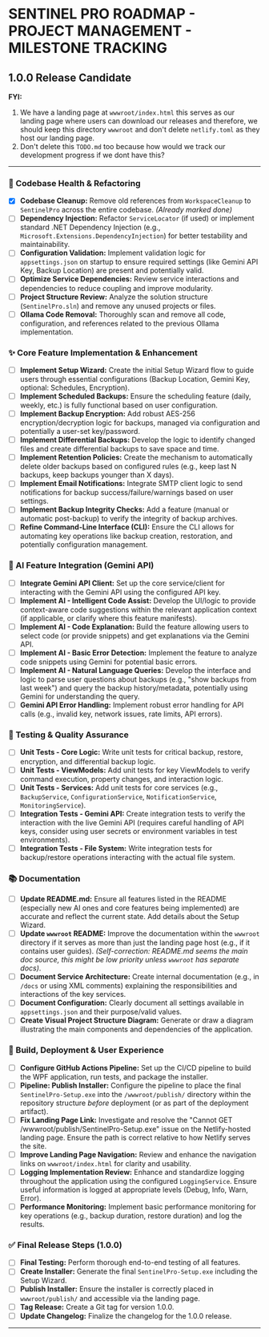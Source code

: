 # SENTINEL PRO ROADMAP - PROJECT MANAGEMENT - MILESTONE TRACKING

## 1.0.0 Release Candidate

**FYI:**

1.  We have a landing page at `wwwroot/index.html` this serves as our landing page where users can download our releases and therefore, we should keep this directory `wwwroot` and don't delete `netlify.toml` as they host our landing page.
2.  Don't delete this `TODO.md` too because how would we track our development progress if we dont have this?

---

### 🧹 Codebase Health & Refactoring

*   [x] **Codebase Cleanup:** Remove old references from `WorkspaceCleanup` to `SentinelPro` across the entire codebase. *(Already marked done)*
*   [ ] **Dependency Injection:** Refactor `ServiceLocator` (if used) or implement standard .NET Dependency Injection (e.g., `Microsoft.Extensions.DependencyInjection`) for better testability and maintainability.
*   [ ] **Configuration Validation:** Implement validation logic for `appsettings.json` on startup to ensure required settings (like Gemini API Key, Backup Location) are present and potentially valid.
*   [ ] **Optimize Service Dependencies:** Review service interactions and dependencies to reduce coupling and improve modularity.
*   [ ] **Project Structure Review:** Analyze the solution structure (`SentinelPro.sln`) and remove any unused projects or files.
*   [ ] **Ollama Code Removal:** Thoroughly scan and remove all code, configuration, and references related to the previous Ollama implementation.

### ✨ Core Feature Implementation & Enhancement

*   [ ] **Implement Setup Wizard:** Create the initial Setup Wizard flow to guide users through essential configurations (Backup Location, Gemini Key, optional: Schedules, Encryption).
*   [ ] **Implement Scheduled Backups:** Ensure the scheduling feature (daily, weekly, etc.) is fully functional based on user configuration.
*   [ ] **Implement Backup Encryption:** Add robust AES-256 encryption/decryption logic for backups, managed via configuration and potentially a user-set key/password.
*   [ ] **Implement Differential Backups:** Develop the logic to identify changed files and create differential backups to save space and time.
*   [ ] **Implement Retention Policies:** Create the mechanism to automatically delete older backups based on configured rules (e.g., keep last N backups, keep backups younger than X days).
*   [ ] **Implement Email Notifications:** Integrate SMTP client logic to send notifications for backup success/failure/warnings based on user settings.
*   [ ] **Implement Backup Integrity Checks:** Add a feature (manual or automatic post-backup) to verify the integrity of backup archives.
*   [ ] **Refine Command-Line Interface (CLI):** Ensure the CLI allows for automating key operations like backup creation, restoration, and potentially configuration management.

### 🤖 AI Feature Integration (Gemini API)

*   [ ] **Integrate Gemini API Client:** Set up the core service/client for interacting with the Gemini API using the configured API key.
*   [ ] **Implement AI - Intelligent Code Assist:** Develop the UI/logic to provide context-aware code suggestions within the relevant application context (if applicable, or clarify where this feature manifests).
*   [ ] **Implement AI - Code Explanation:** Build the feature allowing users to select code (or provide snippets) and get explanations via the Gemini API.
*   [ ] **Implement AI - Basic Error Detection:** Implement the feature to analyze code snippets using Gemini for potential basic errors.
*   [ ] **Implement AI - Natural Language Queries:** Develop the interface and logic to parse user questions about backups (e.g., "show backups from last week") and query the backup history/metadata, potentially using Gemini for understanding the query.
*   [ ] **Gemini API Error Handling:** Implement robust error handling for API calls (e.g., invalid key, network issues, rate limits, API errors).

### 🧪 Testing & Quality Assurance

*   [ ] **Unit Tests - Core Logic:** Write unit tests for critical backup, restore, encryption, and differential backup logic.
*   [ ] **Unit Tests - ViewModels:** Add unit tests for key ViewModels to verify command execution, property changes, and interaction logic.
*   [ ] **Unit Tests - Services:** Add unit tests for core services (e.g., `BackupService`, `ConfigurationService`, `NotificationService`, `MonitoringService`).
*   [ ] **Integration Tests - Gemini API:** Create integration tests to verify the interaction with the live Gemini API (requires careful handling of API keys, consider using user secrets or environment variables in test environments).
*   [ ] **Integration Tests - File System:** Write integration tests for backup/restore operations interacting with the actual file system.

### 📚 Documentation

*   [ ] **Update README.md:** Ensure all features listed in the README (especially new AI ones and core features being implemented) are accurate and reflect the current state. Add details about the Setup Wizard.
*   [ ] **Update `wwwroot` README:** Improve the documentation within the `wwwroot` directory if it serves as more than just the landing page host (e.g., if it contains user guides). *(Self-correction: README.md seems the main doc source, this might be low priority unless `wwwroot` has separate docs)*.
*   [ ] **Document Service Architecture:** Create internal documentation (e.g., in `/docs` or using XML comments) explaining the responsibilities and interactions of the key services.
*   [ ] **Document Configuration:** Clearly document all settings available in `appsettings.json` and their purpose/valid values.
*   [ ] **Create Visual Project Structure Diagram:** Generate or draw a diagram illustrating the main components and dependencies of the application.

### 🚀 Build, Deployment & User Experience

*   [ ] **Configure GitHub Actions Pipeline:** Set up the CI/CD pipeline to build the WPF application, run tests, and package the installer.
*   [ ] **Pipeline: Publish Installer:** Configure the pipeline to place the final `SentinelPro-Setup.exe` into the `/wwwroot/publish/` directory within the repository structure *before* deployment (or as part of the deployment artifact).
*   [ ] **Fix Landing Page Link:** Investigate and resolve the "Cannot GET /wwwroot/publish/SentinelPro-Setup.exe" issue on the Netlify-hosted landing page. Ensure the path is correct relative to how Netlify serves the site.
*   [ ] **Improve Landing Page Navigation:** Review and enhance the navigation links on `wwwroot/index.html` for clarity and usability.
*   [ ] **Logging Implementation Review:** Enhance and standardize logging throughout the application using the configured `LoggingService`. Ensure useful information is logged at appropriate levels (Debug, Info, Warn, Error).
*   [ ] **Performance Monitoring:** Implement basic performance monitoring for key operations (e.g., backup duration, restore duration) and log the results.

### ✅ Final Release Steps (1.0.0)

*   [ ] **Final Testing:** Perform thorough end-to-end testing of all features.
*   [ ] **Create Installer:** Generate the final `SentinelPro-Setup.exe` including the Setup Wizard.
*   [ ] **Publish Installer:** Ensure the installer is correctly placed in `wwwroot/publish/` and accessible via the landing page.
*   [ ] **Tag Release:** Create a Git tag for version 1.0.0.
*   [ ] **Update Changelog:** Finalize the changelog for the 1.0.0 release.

---
